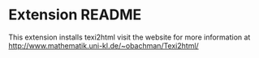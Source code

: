# Extension README

This extension installs texi2html visit the website for more information at
http://www.mathematik.uni-kl.de/~obachman/Texi2html/

